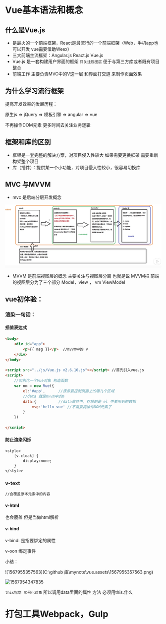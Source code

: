 # Vue基本语法和概念

## 什么是Vue.js

+ 是最火的一个前端框架，React是最流行的一个前端框架（Web，手机app也可以开发 vue需要借助Weex）
+ 三大前端主流框架：Angular.js  React.js Vue.js
+ Vue.js 是一套构建用户界面的框架 `只关注视图层` 便于与第三方库或者既有项目整合
+ 前端工作 主要负责MVC中的V这一层  和界面打交道 来制作页面效果

## 为什么学习流行框架

提高开发效率的发展历程：

原生js => jQuery => 模板引擎 => angular => vue

不再操作DOM元素  更多时间去关注业务逻辑

## 框架和库的区别

+ 框架是一套完整的解决方案，对项目侵入性较大 如果需要更换框架 需要重新构架整个项目
+ 库（插件）：提供某一个小功能，对项目侵入性较小，很容易切换库

## MVC 与MVVM

+ mvc 是后端分层开发概念

![snipaste_20190908_214603](images\snipaste_20190908_214603.png)

+ MVVM 是前端视图层的概念 主要关注与视图层分离 也就是说 MVVM把 前端的视图层分为了三个部分 Model，view ， vm ViewModel

## vue初体验：

### 渲染一句话：

#### 插值表达式

``` html
<body>
    <div id="app">
        <p>{{ msg }}</p>  //mvvm中的 v
    </div>
</body>

<script src="../js/Vue.js v2.6.10.js"></script> //首先引入vue.js
<script>
	//实例化一个Vue对象 构造函数
    var nm = new Vue({ 
        el:'#app',		//表示要控制页面上的哪儿个区域
        //data 就是mvvm中的m
        data:{			//data属性中，存放的是 el 中要用到的数据
            msg:'hello vue'	//不需要再操作DOM元素了
        }
    })

</script>
```

#### 防止渲染闪烁

``` 
<style>
	[v-cloak] {
		display:none;
	}
</style>
```

### v-text

``` html
//会覆盖原本元素中的内容

```

#### v-html

也会覆盖 但是当做html解析

#### v-bind

v-bind:  是指要绑定的属性

v-oon  绑定事件



小结：

![1567955357563](C:\github 库\mynote\vue.assets\1567955357563.png)

![1567954347835](C:\Users\Administrator\AppData\Roaming\Typora\typora-user-images\1567954347835.png)

`this指向 实例化对象` 所以调用data里面的属性 方法 必须用this.什么


# 打包工具Webpack，Gulp

